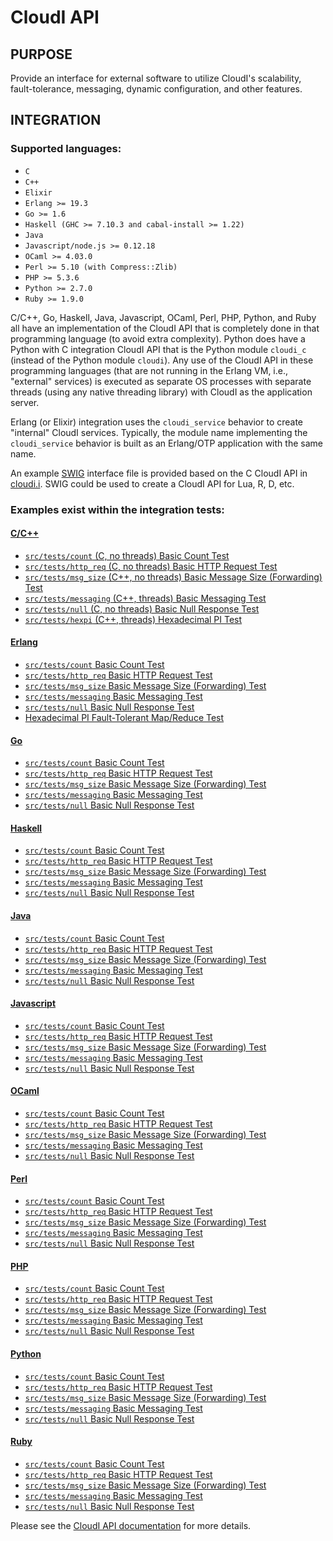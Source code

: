 # CloudI API

## PURPOSE

Provide an interface for external software to utilize CloudI's scalability,
fault-tolerance, messaging, dynamic configuration, and other features.

## INTEGRATION

### Supported languages:

* `C`
* `C++`
* `Elixir`
* `Erlang >= 19.3`
* `Go >= 1.6`
* `Haskell (GHC >= 7.10.3 and cabal-install >= 1.22)`
* `Java`
* `Javascript/node.js >= 0.12.18`
* `OCaml >= 4.03.0`
* `Perl >= 5.10 (with Compress::Zlib)`
* `PHP >= 5.3.6`
* `Python >= 2.7.0`
* `Ruby >= 1.9.0`

C/C++, Go, Haskell, Java, Javascript, OCaml, Perl, PHP, Python, and Ruby
all have an implementation of the CloudI API that is completely done in that
programming language (to avoid extra complexity).
Python does have a Python with C integration CloudI API that is the
Python module `cloudi_c` (instead of the Python module `cloudi`).
Any use of the CloudI API in these programming languages
(that are not running in the Erlang VM, i.e., "external" services)
is executed as separate OS processes with separate threads
(using any native threading library) with CloudI as the application server.

Erlang (or Elixir) integration uses the `cloudi_service` behavior to
create "internal" CloudI services.  Typically, the module name implementing
the `cloudi_service` behavior is built as an Erlang/OTP application
with the same name.

An example [SWIG](http://www.swig.org/) interface file is provided based on the
C CloudI API in [cloudi.i](https://github.com/CloudI/CloudI/blob/master/src/api/c/cloudi.i).
SWIG could be used to create a CloudI API for Lua, R, D, etc.

### Examples exist within the integration tests:

#### [C/C++](https://cloudi.org/faq.html#6_C)

* [`src/tests/count` (C, no threads) Basic Count Test](https://github.com/CloudI/CloudI/blob/master/src/tests/count/c/main.c)
* [`src/tests/http_req` (C, no threads) Basic HTTP Request Test](https://github.com/CloudI/CloudI/blob/master/src/tests/http_req/c/main.c)
* [`src/tests/msg_size` (C++, no threads) Basic Message Size (Forwarding) Test](https://github.com/CloudI/CloudI/blob/master/src/tests/msg_size/cxx/main.cpp)
* [`src/tests/messaging` (C++, threads) Basic Messaging Test](https://github.com/CloudI/CloudI/blob/master/src/tests/messaging/cxx/main.cpp)
* [`src/tests/null` (C, no threads) Basic Null Response Test](https://github.com/CloudI/CloudI/blob/master/src/tests/null/c/main.c)
* [`src/tests/hexpi` (C++, threads) Hexadecimal PI Test](https://github.com/CloudI/CloudI/blob/master/src/tests/hexpi/cxx/main.cpp)

#### [Erlang](https://cloudi.org/faq.html#6_Erlang)

* [`src/tests/count` Basic Count Test](https://github.com/CloudI/CloudI/blob/master/src/tests/count/erlang/src/cloudi_service_test_count.erl)
* [`src/tests/http_req` Basic HTTP Request Test](https://github.com/CloudI/CloudI/blob/master/src/tests/http_req/erlang/src/cloudi_service_test_http_req.erl)
* [`src/tests/msg_size` Basic Message Size (Forwarding) Test](https://github.com/CloudI/CloudI/blob/master/src/tests/msg_size/erlang/src/cloudi_service_test_msg_size.erl)
* [`src/tests/messaging` Basic Messaging Test](https://github.com/CloudI/CloudI/blob/master/src/tests/messaging/erlang/src/cloudi_service_test_messaging.erl)
* [`src/tests/null` Basic Null Response Test](https://github.com/CloudI/CloudI/blob/master/src/tests/null/erlang/src/cloudi_service_test_null.erl)
* [Hexadecimal PI Fault-Tolerant Map/Reduce Test](https://github.com/CloudI/CloudI/blob/master/src/tests/hexpi/erlang/src/cloudi_service_test_hexpi.erl)

#### [Go](https://cloudi.org/faq.html#6_Go)

* [`src/tests/count` Basic Count Test](https://github.com/CloudI/CloudI/blob/master/src/tests/count/gopath/src/count_go/main.go)
* [`src/tests/http_req` Basic HTTP Request Test](https://github.com/CloudI/CloudI/blob/master/src/tests/http_req/gopath/src/http_req_go/main.go)
* [`src/tests/msg_size` Basic Message Size (Forwarding) Test](https://github.com/CloudI/CloudI/blob/master/src/tests/msg_size/gopath/src/msg_size_go/main.go)
* [`src/tests/messaging` Basic Messaging Test](https://github.com/CloudI/CloudI/blob/master/src/tests/messaging/gopath/src/messaging_go/main.go)
* [`src/tests/null` Basic Null Response Test](https://github.com/CloudI/CloudI/blob/master/src/tests/null/gopath/src/null_go/main.go)

#### [Haskell](https://cloudi.org/faq.html#6_Haskell)

* [`src/tests/count` Basic Count Test](https://github.com/CloudI/CloudI/blob/master/src/tests/count/haskell/Main.hs)
* [`src/tests/http_req` Basic HTTP Request Test](https://github.com/CloudI/CloudI/blob/master/src/tests/http_req/haskell/Main.hs)
* [`src/tests/msg_size` Basic Message Size (Forwarding) Test](https://github.com/CloudI/CloudI/blob/master/src/tests/msg_size/haskell/Main.hs)
* [`src/tests/messaging` Basic Messaging Test](https://github.com/CloudI/CloudI/blob/master/src/tests/messaging/haskell/Main.hs)
* [`src/tests/null` Basic Null Response Test](https://github.com/CloudI/CloudI/blob/master/src/tests/null/haskell/Main.hs)

#### [Java](https://cloudi.org/faq.html#6_Java)

* [`src/tests/count` Basic Count Test](https://github.com/CloudI/CloudI/blob/master/src/tests/count/java/org/cloudi/tests/count/Task.java)
* [`src/tests/http_req` Basic HTTP Request Test](https://github.com/CloudI/CloudI/blob/master/src/tests/http_req/java/org/cloudi/tests/http_req/Task.java)
* [`src/tests/msg_size` Basic Message Size (Forwarding) Test](https://github.com/CloudI/CloudI/blob/master/src/tests/msg_size/java/org/cloudi/tests/msg_size/Task.java)
* [`src/tests/messaging` Basic Messaging Test](https://github.com/CloudI/CloudI/blob/master/src/tests/messaging/java/org/cloudi/tests/messaging/Task.java)
* [`src/tests/null` Basic Null Response Test](https://github.com/CloudI/CloudI/blob/master/src/tests/null/java/org/cloudi/tests/null_/Task.java)

#### [Javascript](https://cloudi.org/faq.html#6_JavaScript)

* [`src/tests/count` Basic Count Test](https://github.com/CloudI/CloudI/blob/master/src/tests/count/count.js)
* [`src/tests/http_req` Basic HTTP Request Test](https://github.com/CloudI/CloudI/blob/master/src/tests/http_req/http_req.js)
* [`src/tests/msg_size` Basic Message Size (Forwarding) Test](https://github.com/CloudI/CloudI/blob/master/src/tests/msg_size/msg_size.js)
* [`src/tests/messaging` Basic Messaging Test](https://github.com/CloudI/CloudI/blob/master/src/tests/messaging/messaging.js)
* [`src/tests/null` Basic Null Response Test](https://github.com/CloudI/CloudI/blob/master/src/tests/null/null.js)

#### [OCaml](https://cloudi.org/faq.html#6_OCaml)

* [`src/tests/count` Basic Count Test](https://github.com/CloudI/CloudI/blob/master/src/tests/count/ocaml/main.ml)
* [`src/tests/http_req` Basic HTTP Request Test](https://github.com/CloudI/CloudI/blob/master/src/tests/http_req/ocaml/main.ml)
* [`src/tests/msg_size` Basic Message Size (Forwarding) Test](https://github.com/CloudI/CloudI/blob/master/src/tests/msg_size/ocaml/main.ml)
* [`src/tests/messaging` Basic Messaging Test](https://github.com/CloudI/CloudI/blob/master/src/tests/messaging/ocaml/main.ml)
* [`src/tests/null` Basic Null Response Test](https://github.com/CloudI/CloudI/blob/master/src/tests/null/ocaml/main.ml)

#### [Perl](https://cloudi.org/faq.html#6_Perl)

* [`src/tests/count` Basic Count Test](https://github.com/CloudI/CloudI/blob/master/src/tests/count/count.pl)
* [`src/tests/http_req` Basic HTTP Request Test](https://github.com/CloudI/CloudI/blob/master/src/tests/http_req/http_req.pl)
* [`src/tests/msg_size` Basic Message Size (Forwarding) Test](https://github.com/CloudI/CloudI/blob/master/src/tests/msg_size/msg_size.pl)
* [`src/tests/messaging` Basic Messaging Test](https://github.com/CloudI/CloudI/blob/master/src/tests/messaging/MessagingTask.pm)
* [`src/tests/null` Basic Null Response Test](https://github.com/CloudI/CloudI/blob/master/src/tests/null/null.pl)

#### [PHP](https://cloudi.org/faq.html#6_PHP)

* [`src/tests/count` Basic Count Test](https://github.com/CloudI/CloudI/blob/master/src/tests/count/count.php)
* [`src/tests/http_req` Basic HTTP Request Test](https://github.com/CloudI/CloudI/blob/master/src/tests/http_req/http_req.php)
* [`src/tests/msg_size` Basic Message Size (Forwarding) Test](https://github.com/CloudI/CloudI/blob/master/src/tests/msg_size/msg_size.php)
* [`src/tests/messaging` Basic Messaging Test](https://github.com/CloudI/CloudI/blob/master/src/tests/messaging/messaging.php)
* [`src/tests/null` Basic Null Response Test](https://github.com/CloudI/CloudI/blob/master/src/tests/null/null.php)

#### [Python](https://cloudi.org/faq.html#6_Python)

* [`src/tests/count` Basic Count Test](https://github.com/CloudI/CloudI/blob/master/src/tests/count/count.py)
* [`src/tests/http_req` Basic HTTP Request Test](https://github.com/CloudI/CloudI/blob/master/src/tests/http_req/http_req.py)
* [`src/tests/msg_size` Basic Message Size (Forwarding) Test](https://github.com/CloudI/CloudI/blob/master/src/tests/msg_size/msg_size.py)
* [`src/tests/messaging` Basic Messaging Test](https://github.com/CloudI/CloudI/blob/master/src/tests/messaging/messaging.py)
* [`src/tests/null` Basic Null Response Test](https://github.com/CloudI/CloudI/blob/master/src/tests/null/null.py)

#### [Ruby](https://cloudi.org/faq.html#6_Ruby)

* [`src/tests/count` Basic Count Test](https://github.com/CloudI/CloudI/blob/master/src/tests/count/count.rb)
* [`src/tests/http_req` Basic HTTP Request Test](https://github.com/CloudI/CloudI/blob/master/src/tests/http_req/http_req.rb)
* [`src/tests/msg_size` Basic Message Size (Forwarding) Test](https://github.com/CloudI/CloudI/blob/master/src/tests/msg_size/msg_size.rb)
* [`src/tests/messaging` Basic Messaging Test](https://github.com/CloudI/CloudI/blob/master/src/tests/messaging/messaging.rb)
* [`src/tests/null` Basic Null Response Test](https://github.com/CloudI/CloudI/blob/master/src/tests/null/null.rb)

Please see the [CloudI API documentation](https://cloudi.org/api.html#Service)
for more details.

